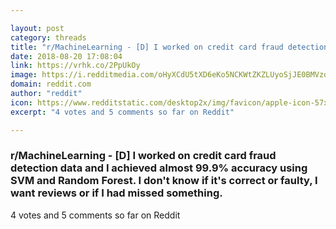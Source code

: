 ```yaml
---

layout: post
category: threads
title: "r/MachineLearning - [D] I worked on credit card fraud detection data and I achieved almost 99.9% accuracy using SVM and Random Forest. I don't know if it's correct or faulty, I want reviews or if I had missed something."
date: 2018-08-20 17:08:04
link: https://vrhk.co/2PpUkOy
image: https://i.redditmedia.com/oHyXCdU5tXD6eKo5NCKWtZKZLUyoSjJE0BMVzoVflLE.jpg?s=ef1c729383d407992d1a3fb470df84af
domain: reddit.com
author: "reddit"
icon: https://www.redditstatic.com/desktop2x/img/favicon/apple-icon-57x57.png
excerpt: "4 votes and 5 comments so far on Reddit"

---
```


### r/MachineLearning - [D] I worked on credit card fraud detection data and I achieved almost 99.9% accuracy using SVM and Random Forest. I don't know if it's correct or faulty, I want reviews or if I had missed something.

4 votes and 5 comments so far on Reddit